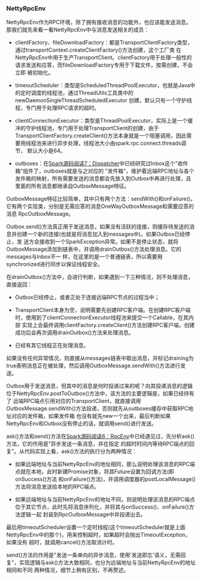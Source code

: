 ### NettyRpcEnv

NettyRpcEnv作为RPC环境，除了拥有接收消息的功能外，也应该能发送消息。那我们就先来看一看NettyRpcEnv中与消息发送相关的成员：
  * clientFactory、fileDownloadFactory：都是TransportClientFactory类型，通过transportContext.createClientFactory()方法创建，这个工厂类
  在NettyRpcEnv中用于生产TransportClient。clientFactory用于处理一般性的请求发送和应答，而fileDownloadFactory专用于下载文件，按需创建，不会立即
  被初始化。

  * timeoutScheduler：类型是ScheduledThreadPoolExecutor，也就是Java中的定时调度的线程池，通过ThreadUtils工具类中的newDaemonSingleThreadScheduledExecutor
  创建，默认只有一个守护线程，专门用于处理RPC请求的超时。

  * clientConnectionExecutor：类型是ThreadPoolExecutor，实际上是一个缓冲的守护线程池，专门用于处理TransportClient的创建，由于
  TransportClientFactory.createClient()方法本身就是一个阻塞调用，因此需要用线程池来进行异步处理，线程池大小由spark.rpc.connect.threads调节，
  默认大小是64。

  * outboxes：在[Spark源码阅读7：Dispatcher](../docs/dispatcher.md)中已经研究过Inbox这个"收件箱"组件了，outboxes就是与之对应的
  "发件箱"，维护着远端RPC地址与各个发件箱的映射，所有需要发送的消息都会先放入到Outbox中再进行处理，且里面的所有消息都继承自OutboxMessage特征。

OutboxMessage特征比较简单，其中只有两个方法：sendWith()和onFailure()。它有两个实现类，分别是无需应答的消息OneWayOutboxMessage和需要应答的消息
RpcOutboxMessage。

Outbox.send()方法真正用于发送消息，如果没有活跃的连接，则缓存待发送的消息并创建一个新的连接(也就是将消息加入到messages中)。如果Outbox已经停止，发
送方会接收到一个SparkException异常。如果不是停止状态，就将OutboxMessage添加到链表中，并调用drainOutbox()方法处理消息。它的messages与Inbox不一
样，在这里的是一个普通链表，所以需要用synchronized进行同步以保证线程安全。

在drainOutbox()方法中，会进行判断，如果遇到一下三种情况，则不处理消息，直接返回：
  * Outbox已经停止，或者正处于连接远端RPC节点的过程当中；

  * TransportClient本身为空，说明需要先创建RPC客户端。在创建RPC客户端时，使用到了clientConnectionExecutor线程池来提交一个Callable，在其内部
  实现上会最终调用clientFactory.createClient()方法创建RPC客户端，创建成功后会再次调用drainOutbox()方法来处理消息。

  * 已经有其它线程正在处理消息。

如果没有任何异常情况，则直接从messages链表中取出消息，并标记draining为true表明消息正在被处理，然后调用OutboxMessage.sendWith()方法进行发送。

Outbox用于发送消息，但其中的消息是何时投递过来的呢？向其投递消息的逻辑位于NettyRpcEnv.postToOutbox()方法中，该方法的主要逻辑是，如果已经持有了
远端RPC端点引用对应的TransportClient，就直接调用OutboxMessage.sendWith()方法投递，否则就先从outboxes缓存中获取RPC地址对应的发件箱，如果发件箱
也没有就先new一个出来，最后判断如果NettyRpcEnv和Outbox没有停止的话，就调用send()进行发送。

ask()方法和send()方法在[Spark源码阅读6：RpcEnv](../docs/rpcenv.md)中已经遇见过，先分析ask()方法，它的作用是"异步发送一条消息，并在指定
的超时时间内等待RPC端点的回复"。从代码实现上看，ask()方法的执行分为两种情况：
  * 如果远端地址与当前NettyRpcEnv的地址相同，那么说明处理该消息的RPC端点就在本地，此时新建Promise对象，将其Future设置为回调方法(即onSuccess()方法
  和onFailure()方法)，并调用调度器的postLocalMessage()方法将消息发送给本地的RPC端点。

  * 如果远端地址与当前NettyRpcEnv的地址不同，则说明处理该消息的RPC端点位于其它节点，此时先将消息序列化，并将其与onSuccess()、onFailure()方法逻辑一起
  封装到RpcOutboxMessage中并投递出去。

最后用timeoutScheduler设置一个定时线程(这个timeoutScheduler就是上面NettyRpcEnv中的那个)，用来控制超时，如果超时会抛出TimeoutException，如果没有
超时，就调用cancel()方法取消计时。

send()方法的作用是"发送一条单向的异步消息，使用'发送即忘'语义，无需回复"，实现逻辑与ask()方法大致相同，也分为远端地址与当前NettyRpcEnv的地址相同和不同
两种情况，细节上稍有区别，不再赘述。